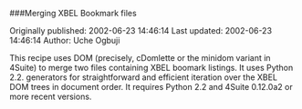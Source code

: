 ###Merging XBEL Bookmark files

Originally published: 2002-06-23 14:46:14
Last updated: 2002-06-23 14:46:14
Author: Uche Ogbuji

This recipe uses DOM (precisely, cDomlette or the minidom variant in 4Suite) to merge two files containing XBEL boomark listings.   It uses Python 2.2. generators for straightforward and efficient iteration over the XBEL DOM trees in document order.  It requires Python 2.2 and 4Suite 0.12.0a2 or more recent versions.